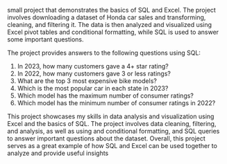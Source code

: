 small project that demonstrates the basics of SQL and Excel. The project involves downloading a dataset of Honda car sales and transforming, cleaning, and filtering it. The data is then analyzed and visualized using Excel pivot tables and conditional formatting, while SQL is used to answer some important questions.

The project provides answers to the following questions using SQL:
1. In 2023, how many customers gave a 4+ star rating?
2. In 2022, how many customers gave 3 or less ratings?
3. What are the top 3 most expensive bike models?
4. Which is the most popular car in each state in 2023?
5. Which model has the maximum number of consumer ratings?
6. Which model has the minimum number of consumer ratings in 2022?

This project showcases my skills in data analysis and visualization using Excel and the basics of SQL. The project involves data cleaning, filtering, and analysis, as well as using and conditional formatting, and SQL queries to answer important questions about the dataset. Overall, this project serves as a great example of how SQL and Excel can be used together to analyze and provide useful insights
